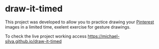 # draw-it-timed

This project was developed to allow you to practice drawing your [Pinterest](https://www.pinterest.fr/) images in a limited time, exelent exercise for gesture drawings.

To check the live project working access https://michael-silva.github.io/draw-it-timed
